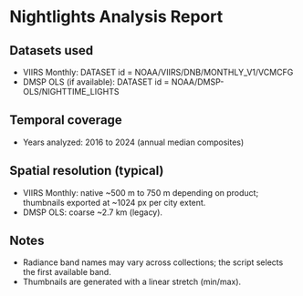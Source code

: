 # Nightlights Analysis Report
## Datasets used
- VIIRS Monthly: DATASET id = NOAA/VIIRS/DNB/MONTHLY_V1/VCMCFG
- DMSP OLS (if available): DATASET id = NOAA/DMSP-OLS/NIGHTTIME_LIGHTS

## Temporal coverage
- Years analyzed: 2016 to 2024 (annual median composites)

## Spatial resolution (typical)
- VIIRS Monthly: native ~500 m to 750 m depending on product; thumbnails exported at ~1024 px per city extent.
- DMSP OLS: coarse ~2.7 km (legacy).

## Notes
- Radiance band names may vary across collections; the script selects the first available band.
- Thumbnails are generated with a linear stretch (min/max).
